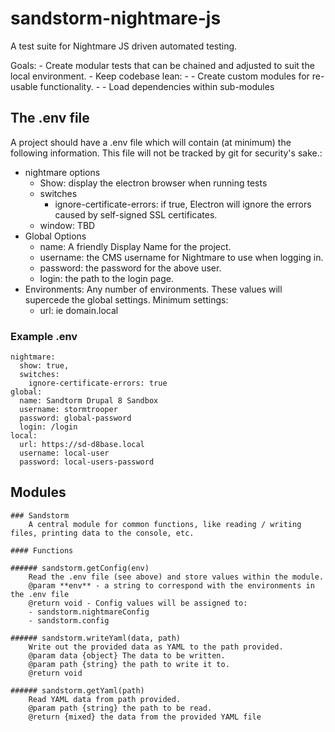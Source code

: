 # sandstorm-nightmare-js
A test suite for Nightmare JS driven automated testing.

Goals:
	- Create modular tests that can be chained and adjusted  to suit the local environment.
	- Keep codebase lean: 
	- - Create custom modules for re-usable functionality.
	- - Load dependencies within sub-modules
## The .env file
A project should have a .env file which will contain (at minimum) the following information. This file will not be tracked by git for security's sake.:
- nightmare options
	- Show: display the electron browser when running tests
	- switches
		- ignore-certificate-errors: if true, Electron will ignore the errors caused by self-signed SSL certificates.
	- window: TBD
- Global Options
	- name: A friendly Display Name for the project.
	- username: the CMS username for Nightmare to use when logging in.
	- password: the password for the above user.
	- login: the path to the login page.
- Environments:
Any number of environments. These values will supercede the global settings. Minimum settings:
	- url: ie domain.local

### Example .env
	nightmare:
	  show: true,
	  switches:
	    ignore-certificate-errors: true
	global:
	  name: Sandtorm Drupal 8 Sandbox
	  username: stormtrooper
	  password: global-password
	  login: /login
	local:
	  url: https://sd-d8base.local
	  username: local-user
	  password: local-users-password
## Modules

	### Sandstorm
		A central module for common functions, like reading / writing files, printing data to the console, etc.

	#### Functions

	###### sandstorm.getConfig(env)
		Read the .env file (see above) and store values within the module.
		@param **env** - a string to correspond with the environments in the .env file
		@return void - Config values will be assigned to:
		- sandstorm.nightmareConfig
		- sandstorm.config

	###### sandstorm.writeYaml(data, path)
		Write out the provided data as YAML to the path provided.
		@param data {object} The data to be written.
		@param path {string} the path to write it to.
		@return void

	###### sandstorm.getYaml(path)
		Read YAML data from path provided.
		@param path {string} the path to be read.
		@return {mixed} the data from the provided YAML file